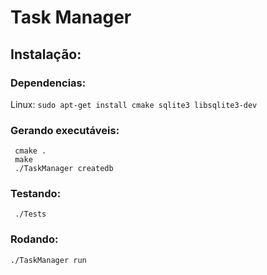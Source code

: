 # Task Manager

## Instalação:

### Dependencias:
Linux: ```sudo apt-get install cmake sqlite3 libsqlite3-dev``` 

### Gerando executáveis:
``` cmake .```\
``` make```\
``` ./TaskManager createdb```

### Testando:
``` ./Tests```

### Rodando:
```./TaskManager run```
